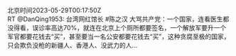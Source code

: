 北京时间2023-05-29T00:17:50Z<br>RT @DanQing1953: 台湾网红馆长 #陈之汉 大骂共产党：一个国家，连看医生都没得看，误诊率高达70%，就连在北京上个厕所都要签名，一个解放军要升一个军官都要花钱去“买”，甚至要当一名公安都要花钱去“买”，这种贪腐至极的国家，只会欺负没枪的新疆人、香港人、没武力的人…<br><br><br>